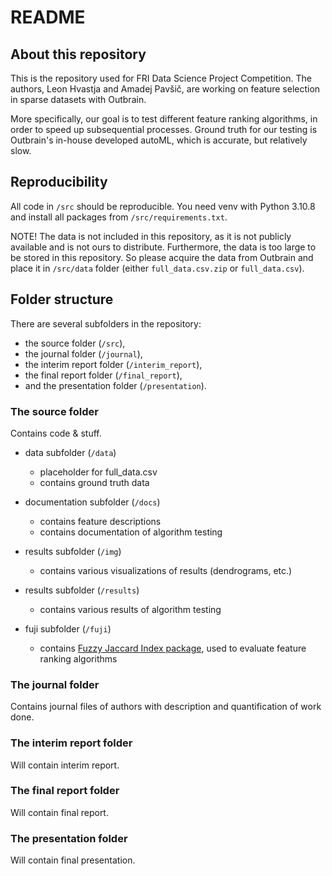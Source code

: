 # README #

## About this repository ##

This is the repository used for FRI Data Science Project Competition. The authors, Leon Hvastja and Amadej Pavšič, are working on feature selection in sparse datasets with Outbrain. 

More specifically, our goal is to test different feature ranking algorithms, in order to speed up subsequential processes. Ground truth for our testing is Outbrain's in-house developed autoML, which is accurate, but relatively slow.  

## Reproducibility

All code in `/src` should be reproducible. You need venv with Python 3.10.8 and install all packages from `/src/requirements.txt`.

NOTE! The data is not included in this repository, as it is not publicly available and is not ours to distribute. Furthermore, the data is too large to be stored in this repository.
So please acquire the data from Outbrain and place it in `/src/data` folder (either `full_data.csv.zip` or `full_data.csv`).

## Folder structure ##

There are several subfolders in the repository:

* the source folder (`/src`),
* the journal folder (`/journal`),
* the interim report folder (`/interim_report`),
* the final report folder (`/final_report`),
* and the presentation folder (`/presentation`).

### The source folder ###

Contains code & stuff.

* data subfolder (`/data`)
    * placeholder for full_data.csv
    * contains ground truth data

* documentation subfolder (`/docs`)
  * contains feature descriptions
  * contains documentation of algorithm testing

* results subfolder (`/img`)
  * contains various visualizations of results (dendrograms, etc.)

* results subfolder (`/results`)
  * contains various results of algorithm testing

* fuji subfolder (`/fuji`)
  * contains [Fuzzy Jaccard Index package](https://github.com/Petkomat/fuji-score), used to evaluate feature ranking algorithms


### The journal folder ###

Contains journal files of authors with description and quantification of work done.

### The interim report folder ###

Will contain interim report.

### The final report folder ###

Will contain final report.

### The presentation folder ###

Will contain final presentation.
